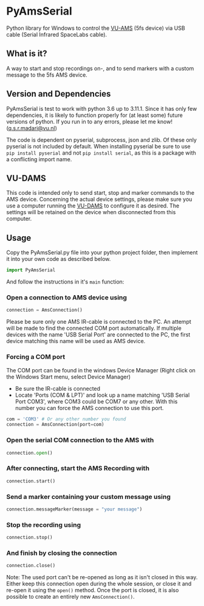 # PyAmsSerial
Python library for Windows to control the [VU-AMS](https://vu-ams.nl/) (5fs device) via USB cable (Serial Infrared SpaceLabs cable).

## What is it?
A way to start and stop recordings on-, and to send markers with a custom message to the 5fs AMS device. 

## Version and Dependencies
PyAmsSerial is test to work with python 3.6 up to 3.11.1. Since it has only few dependencies, it is likely to function properly for (at least some) future versions of python. If you run in to any errors, please let me know! (q.s.r.madari@vu.nl)

The code is dependent on pyserial, subprocess, json and zlib. Of these only pyserial is not included by default. 
When installing pyserial be sure to use `pip install pyserial` and not `pip install serial`, as this is a package with a conflicting import name.

## VU-DAMS
This code is intended only to send start, stop and marker commands to the AMS device. Concerning the actual device settings, please make sure you use a computer running the [VU-DAMS](https://vu-ams.nl/downloads/) to configure it as desired. The settings will be retained on the device when disconnected from this computer.

## Usage
Copy the PyAmsSerial.py file into your python project folder, then implement it into your own code as described below.

```python
import PyAmsSerial
```
And follow the instructions in it's `main` function:

### Open a connection to AMS device using
```python
connection = AmsConnection()
```
Please be sure only one AMS IR-cable is connected to the PC.
An attempt will be made to find the connected COM port automatically.
If multiple devices with the name 'USB Serial Port' are connected to the PC, the first device matching this name will be used as AMS device.

### Forcing a COM port
The COM port can be found in the windows Device Manager (Right click on the Windows Start menu, select Device Manager)
- Be sure the IR-cable is connected
- Locate 'Ports (COM & LPT)' and look up a name matching 'USB Serial Port COM3', where COM3 could be COM7 or any other.
With this number you can force the AMS connection to use this port.

```python
com = 'COM3' # Or any other number you found
connection = AmsConnection(port=com)
```

### Open the serial COM connection to the AMS with 
```python
connection.open()
```

### After connecting, start the AMS Recording with
```python
connection.start()
```

### Send a marker containing your custom message using
```python
connection.messageMarker(message = "your message")
```

### Stop the recording using
```python
connection.stop()
```

### And finish by closing the connection
```python
connection.close()
```
    
Note: The used port can't be re-opened as long as it isn't closed in this way. Either keep this connection open during the whole session, or close it and re-open it using the `open()` method. Once the port is closed, it is also possible to create an entirely new `AmsConnection()`.

